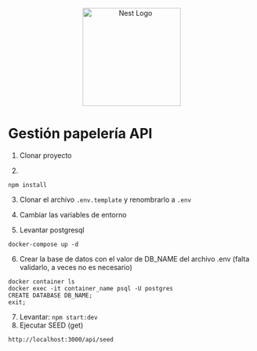 <p align="center">
  <a href="http://nestjs.com/" target="blank"><img src="https://nestjs.com/img/logo-small.svg" width="200" alt="Nest Logo" /></a>
</p>

# Gestión papelería API

1. Clonar proyecto

2. 
```
npm install
```

3. Clonar el archivo ```.env.template``` y renombrarlo a ```.env```

4. Cambiar las variables de entorno

5. Levantar postgresql
```
docker-compose up -d
```
6. Crear la base de datos con el valor de DB_NAME del archivo .env (falta validarlo, a veces no es necesario)
```
docker container ls
docker exec -it container_name psql -U postgres
CREATE DATABASE DB_NAME;
exit;
```
7. Levantar: ```npm start:dev```
6. Ejecutar SEED (get)
```
http://localhost:3000/api/seed
```